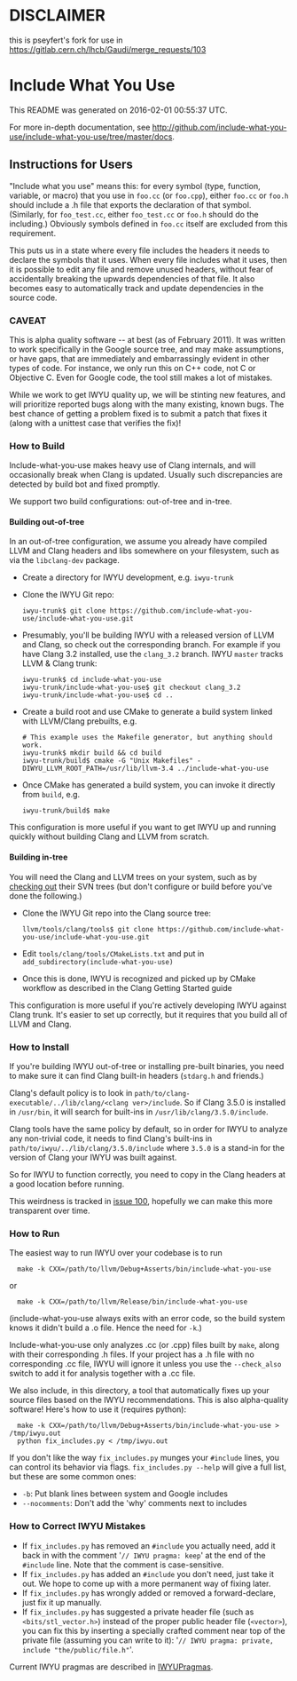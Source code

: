 # DISCLAIMER

this is pseyfert's fork for use in https://gitlab.cern.ch/lhcb/Gaudi/merge_requests/103

# Include What You Use #

This README was generated on 2016-02-01 00:55:37 UTC.

For more in-depth documentation, see http://github.com/include-what-you-use/include-what-you-use/tree/master/docs.


## Instructions for Users ##

"Include what you use" means this: for every symbol (type, function, variable, or macro) that you use in `foo.cc` (or `foo.cpp`), either `foo.cc` or `foo.h` should include a .h file that exports the declaration of that symbol. (Similarly, for `foo_test.cc`, either `foo_test.cc` or `foo.h` should do the including.)  Obviously symbols defined in `foo.cc` itself are excluded from this requirement.

This puts us in a state where every file includes the headers it needs to declare the symbols that it uses.  When every file includes what it uses, then it is possible to edit any file and remove unused headers, without fear of accidentally breaking the upwards dependencies of that file.  It also becomes easy to automatically track and update dependencies in the source code.


### CAVEAT ###

This is alpha quality software -- at best (as of February 2011).  It was written to work specifically in the Google source tree, and may make assumptions, or have gaps, that are immediately and embarrassingly evident in other types of code.  For instance, we only run this on C++ code, not C or Objective C.  Even for Google code, the tool still makes a lot of mistakes.

While we work to get IWYU quality up, we will be stinting new features, and will prioritize reported bugs along with the many existing, known bugs.  The best chance of getting a problem fixed is to submit a patch that fixes it (along with a unittest case that verifies the fix)!


### How to Build ###

Include-what-you-use makes heavy use of Clang internals, and will occasionally break when Clang is updated. Usually such discrepancies are detected by build bot and fixed promptly.

We support two build configurations: out-of-tree and in-tree.
 

#### Building out-of-tree ####

In an out-of-tree configuration, we assume you already have compiled LLVM and Clang headers and libs somewhere on your filesystem, such as via the `libclang-dev` package.

  * Create a directory for IWYU development, e.g. `iwyu-trunk`

  * Clone the IWYU Git repo:

        iwyu-trunk$ git clone https://github.com/include-what-you-use/include-what-you-use.git

  * Presumably, you'll be building IWYU with a released version of LLVM and Clang, so check out the corresponding branch. For example if you have Clang 3.2 installed, use the `clang_3.2` branch. IWYU `master` tracks LLVM & Clang trunk:

        iwyu-trunk$ cd include-what-you-use
        iwyu-trunk/include-what-you-use$ git checkout clang_3.2
        iwyu-trunk/include-what-you-use$ cd ..

  * Create a build root and use CMake to generate a build system linked with LLVM/Clang prebuilts, e.g.

        # This example uses the Makefile generator, but anything should work.
        iwyu-trunk$ mkdir build && cd build
        iwyu-trunk/build$ cmake -G "Unix Makefiles" -DIWYU_LLVM_ROOT_PATH=/usr/lib/llvm-3.4 ../include-what-you-use

  * Once CMake has generated a build system, you can invoke it directly from `build`, e.g.

        iwyu-trunk/build$ make

This configuration is more useful if you want to get IWYU up and running quickly without building Clang and LLVM from scratch.


#### Building in-tree ####

You will need the Clang and LLVM trees on your system, such as by [checking out](http://clang.llvm.org/get_started.html) their SVN trees (but don't configure or build before you've done the following.)

  * Clone the IWYU Git repo into the Clang source tree:

        llvm/tools/clang/tools$ git clone https://github.com/include-what-you-use/include-what-you-use.git

  * Edit `tools/clang/tools/CMakeLists.txt` and put in `add_subdirectory(include-what-you-use)`
  * Once this is done, IWYU is recognized and picked up by CMake workflow as described in the Clang Getting Started guide

This configuration is more useful if you're actively developing IWYU against Clang trunk. It's easier to set up correctly, but it requires that you build all of LLVM and Clang.


### How to Install ###

If you're building IWYU out-of-tree or installing pre-built binaries, you need to make sure it can find Clang built-in headers (`stdarg.h` and friends.)

Clang's default policy is to look in `path/to/clang-executable/../lib/clang/<clang ver>/include`. So if Clang 3.5.0 is installed in `/usr/bin`, it will search for built-ins in `/usr/lib/clang/3.5.0/include`.

Clang tools have the same policy by default, so in order for IWYU to analyze any non-trivial code, it needs to find Clang's built-ins in `path/to/iwyu/../lib/clang/3.5.0/include` where `3.5.0` is a stand-in for the version of Clang your IWYU was built against.

So for IWYU to function correctly, you need to copy in the Clang headers at a good location before running.

This weirdness is tracked in [issue 100](https://github.com/include-what-you-use/include-what-you-use/issues/100), hopefully we can make this more transparent over time.


### How to Run ###

The easiest way to run IWYU over your codebase is to run

      make -k CXX=/path/to/llvm/Debug+Asserts/bin/include-what-you-use

or

      make -k CXX=/path/to/llvm/Release/bin/include-what-you-use

(include-what-you-use always exits with an error code, so the build system knows it didn't build a .o file.  Hence the need for `-k`.)

Include-what-you-use only analyzes .cc (or .cpp) files built by `make`, along with their corresponding .h files.  If your project has a .h file with no corresponding .cc file, IWYU will ignore it unless you use the `--check_also` switch to add it for analysis together with a .cc file.

We also include, in this directory, a tool that automatically fixes up your source files based on the IWYU recommendations.  This is also alpha-quality software!  Here's how to use it (requires python):

      make -k CXX=/path/to/llvm/Debug+Asserts/bin/include-what-you-use > /tmp/iwyu.out
      python fix_includes.py < /tmp/iwyu.out

If you don't like the way `fix_includes.py` munges your `#include` lines, you can control its behavior via flags. `fix_includes.py --help` will give a full list, but these are some common ones:

  * `-b`: Put blank lines between system and Google includes
  * `--nocomments`: Don't add the 'why' comments next to includes



### How to Correct IWYU Mistakes ###

  * If `fix_includes.py` has removed an `#include` you actually need, add it back in with the comment '`// IWYU pragma: keep`' at the end of the `#include` line.  Note that the comment is case-sensitive.
  * If `fix_includes.py` has added an `#include` you don't need, just take it out.  We hope to come up with a more permanent way of fixing later.
  * If `fix_includes.py` has wrongly added or removed a forward-declare, just fix it up manually.
  * If `fix_includes.py` has suggested a private header file (such as `<bits/stl_vector.h>`) instead of the proper public header file (`<vector>`), you can fix this by inserting a specially crafted comment near top of the private file (assuming you can write to it): '`// IWYU pragma: private, include "the/public/file.h"`'.  

Current IWYU pragmas are described in [IWYUPragmas](docs/IWYUPragmas.md).

